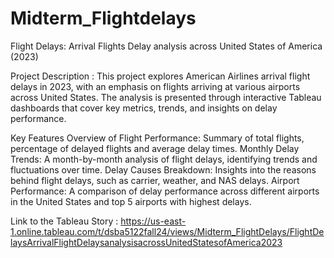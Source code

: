 # Midterm_Flightdelays
Flight Delays: Arrival Flights Delay analysis across United States of America (2023)

Project Description : This project explores American Airlines arrival flight delays in 2023, with an emphasis on flights arriving at various airports across United States. The analysis is presented through interactive Tableau dashboards that cover key metrics, trends, and insights on delay performance.

Key Features
Overview of Flight Performance: Summary of total flights, percentage of delayed flights and average delay times.
Monthly Delay Trends: A month-by-month analysis of flight delays, identifying trends and fluctuations over time.
Delay Causes Breakdown: Insights into the reasons behind flight delays, such as carrier, weather, and NAS delays.
Airport Performance: A comparison of delay performance across different airports in the United States and top 5 airports with highest delays.

Link to the Tableau Story : https://us-east-1.online.tableau.com/t/dsba5122fall24/views/Midterm_FlightDelays/FlightDelaysArrivalFlightDelaysanalysisacrossUnitedStatesofAmerica2023


